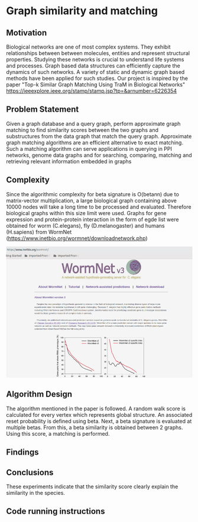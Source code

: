 # Graph similarity and matching

## Motivation
Biological networks are one of most complex systems. They exhibit relationships between between molecules, entities and represent structural properties. Studying these networks is crucial to understand life systems and processes. Graph based data structures can efficiently capture the dynamics of such networks. A variety of static and dynamic graph based methods have been applied for such studies. Our project is inspired by the paper "Top-k Similar Graph Matching Using TraM in Biological Networks" https://ieeexplore.ieee.org/stamp/stamp.jsp?tp=&arnumber=6226354

## Problem Statement
Given a graph database and a query graph, perform approximate graph matching to find similarity scores between the two graphs and substructures from the data graph that match the query graph. Approximate graph matching algorithms are an efficient alternative to exact matching. Such a matching algorithm can serve applications in querying in PPI networks, genome data graphs and for searching, comparing, matching and retrieving relevant information embedded in graphs

## Complexity
Since the algorithmic complexity for beta signature is O(beta*n*n) due to matrix-vector multiplication, a large biological graph containing above 10000 nodes will take a long time to be processed and evaluated. Therefore biological graphs within this size limit were used. Graphs for gene expression and protein-protein interaction in the form of egde list were obtained for worm (C.elegans), fly (D.melanogaster) and humans (H.sapiens) from WormNet (https://www.inetbio.org/wormnet/downloadnetwork.php)

![Data Source](/datasrc.png)

## Algorithm Design
The algorithm mentioned in the paper is followed. A random walk score is calculated for every vertex which represents global structure. An associated reset probability is defined using beta. Next, a beta signature is evaluated at multiple betas. From this, a beta similarity is obtained between 2 graphs. Using this score, a matching is performed.

## Findings

## Conclusions
These experiments indicate that the similarity score clearly explain the similarity in the species. 

## Code running instructions



